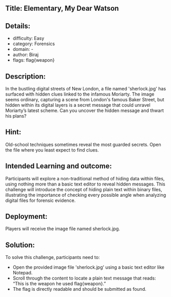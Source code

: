 ﻿## Title: Elementary, My Dear Watson

## Details:

* difficulty: Easy
* category: Forensics
* domain: -
* author: Biraj
* flags: flag{weapon}

## Description:

In the bustling digital streets of New London, a file named 'sherlock.jpg' has surfaced with hidden clues linked to the infamous Moriarty. The image seems ordinary, capturing a scene from London's famous Baker Street, but hidden within its digital layers is a secret message that could unravel Moriarty’s latest scheme. Can you uncover the hidden message and thwart his plans?

## Hint:

Old-school techniques sometimes reveal the most guarded secrets. Open the file where you least expect to find clues.

## Intended Learning and outcome:

Participants will explore a non-traditional method of hiding data within files, using nothing more than a basic text editor to reveal hidden messages. This challenge will introduce the concept of hiding plain text within binary files, illustrating the importance of checking every possible angle when analyzing digital files for forensic evidence.

## Deployment:

Players will receive the image file named sherlock.jpg.

## Solution:

To solve this challenge, participants need to:

- Open the provided image file 'sherlock.jpg' using a basic text editor like Notepad.
- Scroll through the content to locate a plain text message that reads: “This is the weapon he used flag{weapon}.”
- The flag is directly readable and should be submitted as found.
